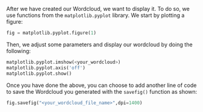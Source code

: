 <!--title={Displaying WordCloud}-->

After we have created our Wordcloud, we want to display it. To do so, we use functions from the `matplotlib.pyplot` library. We start by plotting a figure:

```python
fig = matplotlib.pyplot.figure(1)
```

Then, we adjust some parameters and display our wordcloud by doing the following:

```python
matplotlib.pyplot.imshow(<your_wordcloud>)
matplotlib.pyplot.axis('off')
matplotlib.pyplot.show()
```

Once you have done the above, you can choose to add another line of code to save the Wordcloud you generated with the `savefig()` function as shown:

```python
fig.savefig("<your_wordcloud_file_name>",dpi=1400)
```

